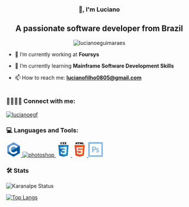 ### <h3 align="center"> 👋, I'm Luciano </h3>
<h2 align="center">A passionate software developer from Brazil</h2>

<p align="center"> <img src="https://komarev.com/ghpvc/?username=lucianoeguimaraes&label=Profile%20views&color=0e75b6&style=flat" alt="lucianoeguimaraes" /> </p>

- 🔭 I’m currently working at **Foursys**

- 🌱 I’m currently learning **Mainframe Software Development Skills**

- 📫 How to reach me: **lucianofilho0805@gmail.com**

#

<h3 align="left">🤜🏼🤛🏼 Connect with me:</h3>
<p align="left">
<a href="https://linkedin.com/in/lucianoegf" target="blank"><img align="center" src="https://raw.githubusercontent.com/rahuldkjain/github-profile-readme-generator/master/src/images/icons/Social/linked-in-alt.svg" alt="lucianoegf" height="30" width="40" /></a>
</p>

<h3 align="left">💻 Languages and Tools:</h3>
<p align="left"> <a href="https://www.cprogramming.com/" target="_blank" rel="noreferrer"> <img src="https://raw.githubusercontent.com/devicons/devicon/master/icons/c/c-original.svg" alt="c" width="40" height="40"/> </a> <a href="" target="_blank" rel="noreferrer"> <img src="https://i.imgur.com/IcmRcbk.png" alt="photoshop" width="60" height="40"/> </a> <a href="https://www.w3schools.com/css/" target="_blank" rel="noreferrer"> <img src="https://raw.githubusercontent.com/devicons/devicon/master/icons/css3/css3-original-wordmark.svg" alt="css3" width="40" height="40"/> </a> <a href="https://www.w3.org/html/" target="_blank" rel="noreferrer"> <img src="https://raw.githubusercontent.com/devicons/devicon/master/icons/html5/html5-original-wordmark.svg" alt="html5" width="40" height="40"/> </a>  <a href="https://www.photoshop.com/en" target="_blank" rel="noreferrer"> <img src="https://raw.githubusercontent.com/devicons/devicon/master/icons/photoshop/photoshop-line.svg" alt="photoshop" width="40" height="40"/> </a> </p>

 ### 🛠️ Stats
 

![Karanalpe Status](https://github-readme-stats.vercel.app/api?username=LucianoEGuimaraes&show_icons=true)

[![Top Langs](https://github-readme-stats.vercel.app/api/top-langs/?username=LucianoEGuimaraes&langs_count=8)](https://github.com/anuraghazra/github-readme-stats)

 



